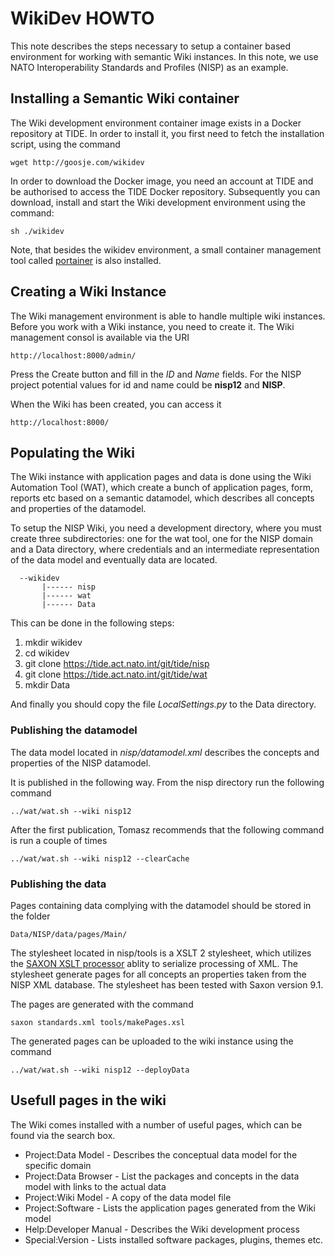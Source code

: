 # WikiDev HOWTO

This note describes the steps necessary to setup a container based environment for working with semantic Wiki instances. In this note, we use NATO Interoperability Standards and Profiles (NISP) as an example.

## Installing a Semantic Wiki container

The Wiki development environment container image exists in a Docker repository at TIDE. In order to install it, you first need to fetch the installation script, using the command 

    wget http://goosje.com/wikidev

In order to download the Docker image, you need an account at TIDE and be authorised to access the TIDE Docker repository. Subsequently you can download, install and start the Wiki development environment using the command:

    sh ./wikidev

Note, that besides the wikidev environment, a small container management tool called [portainer](https://portainer.io/) is also installed.

## Creating a Wiki Instance

The Wiki management environment is able to handle multiple wiki instances. Before you work with a Wiki instance, you need to create it. The Wiki management consol is available via the URI

    http://localhost:8000/admin/

Press the Create button and fill in the *ID* and *Name* fields. For the NISP project potential values for id and name could be **nisp12** and **NISP**.

When the Wiki has been created, you can access it

    http://localhost:8000/

## Populating the Wiki

The Wiki instance with application pages and data is done using the Wiki Automation Tool (WAT), which create a bunch of application pages, form, reports etc based on a semantic datamodel, which describes all concepts and properties of the datamodel.

To setup the NISP Wiki, you need a development directory, where you must create three subdirectories: one for the wat tool, one for the NISP domain and a Data directory, where credentials and an intermediate representation of the data model and eventually data are located.

      --wikidev
           |------ nisp
           |------ wat
           |------ Data

This can be done in the following steps:

1. mkdir wikidev
2. cd wikidev
3. git clone https://tide.act.nato.int/git/tide/nisp
4. git clone https://tide.act.nato.int/git/tide/wat
5. mkdir Data

And finally you should copy the file *LocalSettings.py* to the Data directory.

### Publishing the datamodel

The data model located in *nisp/datamodel.xml* describes the concepts and properties of the NISP datamodel.

It is published in the following way. From the nisp directory run the following command

    ../wat/wat.sh --wiki nisp12

After the first publication, Tomasz recommends that the following command is run a couple of times

    ../wat/wat.sh --wiki nisp12 --clearCache

### Publishing the data

Pages containing data complying with the datamodel should be stored in the folder

    Data/NISP/data/pages/Main/

The stylesheet located in nisp/tools is a XSLT 2 stylesheet, which utilizes the [SAXON XSLT processor](http://saxon.sourceforge.net/) ablity to serialize processing of XML. The stylesheet generate pages for all concepts an properties taken from the NISP XML database. The stylesheet has been tested with Saxon version 9.1.

The pages are generated with the command

    saxon standards.xml tools/makePages.xsl

The generated pages can be uploaded to the wiki instance using the command

    ../wat/wat.sh --wiki nisp12 --deployData
    
## Usefull pages in the wiki

The Wiki comes installed with a number of useful pages, which can be found via the search box.

* Project:Data Model - Describes the conceptual data model for the specific domain
* Project:Data Browser - List the packages and concepts in the data model with links to the actual data
* Project:Wiki Model - A copy of the data model file
* Project:Software - Lists the application pages generated from the Wiki model
* Help:Developer Manual - Describes the Wiki development process
* Special:Version - Lists installed software packages, plugins, themes etc.
